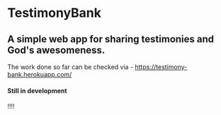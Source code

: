 # TestimonyBank

## A simple web app for sharing testimonies and God's awesomeness.

The work done so far can be checked via - https://testimony-bank.herokuapp.com/


#### Still in development
!!!!
